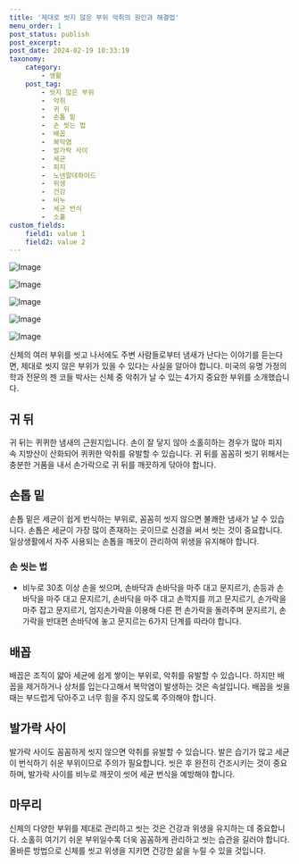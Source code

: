 ```yaml
---
title: '제대로 씻지 않은 부위 악취의 원인과 해결법'
menu_order: 1
post_status: publish
post_excerpt: 
post_date: 2024-02-19 10:33:19
taxonomy:
    category:
        - 생활
    post_tag:
        - 씻지 않은 부위
        -  악취
        -  귀 뒤
        -  손톱 밑
        -  손 씻는 법
        -  배꼽
        -  복막염
        -  발가락 사이
        -  세균
        -  피지
        -  노넨알데하이드
        -  위생
        -  건강
        -  비누
        -  세균 번식
        -  소홀
custom_fields:
    field1: value 1
    field2: value 2
---
```


![Image](https://imgnews.pstatic.net/image/031/2024/02/12/0000811971_001_20240212070105467.jpg?type=w647)

![Image](https://imgnews.pstatic.net/image/031/2024/02/12/0000811971_002_20240212070105479.jpg?type=w647)

![Image](https://imgnews.pstatic.net/image/031/2024/02/12/0000811971_003_20240212070105501.jpg?type=w647)

![Image](https://imgnews.pstatic.net/image/031/2024/02/12/0000811971_004_20240212070105525.jpg?type=w647)

![Image](https://imgnews.pstatic.net/image/031/2024/02/12/0000811971_005_20240212070105549.jpg?type=w647)

신체의 여러 부위를 씻고 나서에도 주변 사람들로부터 냄새가 난다는 이야기를 듣는다면, 제대로 씻지 않은 부위가 있을 수 있다는 사실을 알아야 합니다. 미국의 유명 가정의학과 전문의 젠 코들 박사는 신체 중 악취가 날 수 있는 4가지 중요한 부위를 소개했습니다.
## 귀 뒤
귀 뒤는 퀴퀴한 냄새의 근원지입니다. 손이 잘 닿지 않아 소홀히하는 경우가 많아 피지 속 지방산이 산화되어 퀴퀴한 악취를 유발할 수 있습니다. 귀 뒤를 꼼꼼히 씻기 위해서는 충분한 거품을 내서 손가락으로 귀 뒤를 깨끗하게 닦아야 합니다.
## 손톱 밑
손톱 밑은 세균이 쉽게 번식하는 부위로, 꼼꼼히 씻지 않으면 불쾌한 냄새가 날 수 있습니다. 손톱은 세균이 가장 많이 존재하는 곳이므로 신경을 써서 씻는 것이 중요합니다. 일상생활에서 자주 사용되는 손톱을 깨끗이 관리하여 위생을 유지해야 합니다.
### 손 씻는 법
- 비누로 30초 이상 손을 씻으며, 손바닥과 손바닥을 마주 대고 문지르기, 손등과 손바닥을 마주 대고 문지르기, 손바닥을 마주 대고 손깍지를 끼고 문지르기, 손가락을 마주 잡고 문지르기, 엄지손가락을 이용해 다른 편 손가락을 돌려주며 문지르기, 손가락을 반대편 손바닥에 놓고 문지르는 6가지 단계를 따라야 합니다.
## 배꼽
배꼽은 조직이 얇아 세균에 쉽게 쌓이는 부위로, 악취를 유발할 수 있습니다. 하지만 배꼽을 제거하거나 상처를 입는다고해서 복막염이 발생하는 것은 속설입니다. 배꼽을 씻을 때는 부드럽게 닦아주고 너무 힘을 주지 않도록 주의해야 합니다.
## 발가락 사이
발가락 사이도 꼼꼼하게 씻지 않으면 악취를 유발할 수 있습니다. 발은 습기가 많고 세균이 번식하기 쉬운 부위이므로 주의가 필요합니다. 씻은 후 완전히 건조시키는 것이 중요하며, 발가락 사이를 비누로 깨끗이 씻어 세균 번식을 예방해야 합니다.
## 마무리
신체의 다양한 부위를 제대로 관리하고 씻는 것은 건강과 위생을 유지하는 데 중요합니다. 소홀히 여기기 쉬운 부위일수록 더욱 꼼꼼하게 관리하고 씻는 습관을 길러야 합니다. 올바른 방법으로 신체를 씻고 위생을 지키면 건강한 삶을 누릴 수 있을 것입니다.
